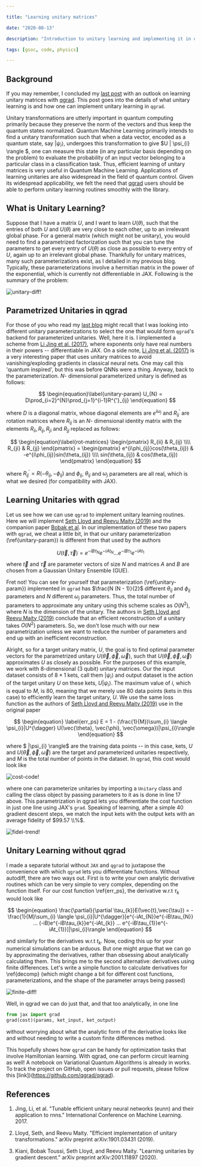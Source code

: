 ```yaml
---

title: "Learning unitary matrices"

date: "2020-08-13"

description: "Introduction to unitary learning and implementing it in qgrad"

tags: [gsoc, code, physics]

---
```

## Background
If you may remember, I concluded my [last post](https://araza6.github.io/posts/hamiltonian-differentiation/) with an outlook on learning unitary matrices with [qgrad](https://github.com/qgrad/qgrad). This post goes into the details of what unitary learning is and how one can implement unitary learning in `qgrad`.

 Unitary transformations are utterly important in quantum computing primarily because they preserve the norm of the vectors and thus keep the quantum states normalized. Quantum Machine Learning primarily intends to find a unitary transformation such that when a data vector, encoded as a quantum state, say $| \psi_{i} \rangle$, undergoes this transformation to give $U | \psi_{i} \rangle $, one can measure this state (in any particular basis depending on the problem) to evaluate the probability of an input vector belonging to a particular class in a classification task. Thus, efficient learning of unitary matrices is very useful in Quantum Machine Learning. Applications of learning unitaries are also widespread in the field of quantum control. Given its widespread applicability, we felt the need that [qgrad](https://github.com/qgrad/qgrad) users should be able to perform unitary learning routines smoothly with the library. 



## What is Unitary Learning?
Suppose that I have a matrix $U$, and I want to learn $U(\theta)$, such that the entries of both $U$ and $U(\theta)$ are very close to each other, up to an irrelevant global phase. For a general matrix (which might not be unitary), you would need to find a parametrized factorization such that you can tune the parameters to get every entry of $U(\theta)$ as close as possible to every entry of $U$, again up to an irrelevant global phase. Thankfully for unitary matrices, many such parameterizations exist, as I detailed in my previous blog. Typically, these parameterizations involve a hermitian matrix in the power of the exponential, which is currently not differentiable in JAX. Following is the summary of the problem:

![unitary-diff!](/images/unitary-learning-blog/unitary-parameterization-problem.png)



## Parametrized Unitaries in qgrad

For those of you who read my [last blog](https://araza6.github.io/posts/hamiltonian-differentiation/) might recall that I was looking into different unitary parameterizations to select the one that would form `qgrad`'s backend for parameterized unitaries. Well, here it is. I implemented a scheme from [Li Jing et al. (2017)](https://arxiv.org/abs/1612.05231), where exponents only have real numbers in their powers -- differentiable in JAX. 
On a side note, [Li Jing et al. (2017)](https://arxiv.org/abs/1612.05231) is a very interesting paper that uses unitary matrices to avoid vanishing/exploding gradients in classical neural nets. One may call this 'quantum inspired', but this was before QNNs were a thing. Anyway, back to the parameterization. $N$- dimensional parameterized unitary is defined as follows:

$$
\begin{equation}\label{unitary-param}
U_{N} = D\prod_{i=2}^{N}\prod_{j=1}^{i-1}R^{'}_{ij}
\end{equation}
$$

where $D$ is a diagonal matrix, whose diagonal elements are 
$e^{i\omega_{j}}$ and $R_{ij}^{'}$ are rotation 
matrices where $R_{ij}$ is an $N$- dimensional identity matrix
with the elements $R_{ii}, R_{ij}, R_{ji}$ and $R_{jj}$
replaced as follows:

$$
\begin{equation}\label{rot-matrices}
        \begin{pmatrix} R_{ii} & R_{ij} \\\\ R_{ji} & R_{jj} 
        \end{pmatrix} = \begin{pmatrix}
            e^{i\phi_{ij}}cos(\theta_{ij}) & 
            -e^{i\phi_{ij}}sin(\theta_{ij}) \\\\
            sin(\theta_{ij}) & cos(\theta_{ij})
        \end{pmatrix}
\end{equation}
$$

where $R_{ij}^{'} = R(-\theta_{ij}, -\phi_{ij})$ and $\phi_{ij}$, $\theta_{ij}$ and $\omega_{j}$ parameters are all real, which is what we desired (for compatibility with JAX).

## Learning Unitaries with qgrad
Let us see how we can use `qgrad` to implement unitary learning routines. Here we will implement [Seth Lloyd and Reevu Maity (2019)](https://arxiv.org/abs/1901.03431) and the companion paper [Bobak et al](https://arxiv.org/abs/2001.11897). In our implementation of these two papers with `qgrad`, we cheat a little bit, in that our unitary parameterization (\ref{unitary-param}) is different from that used by the authors

$$
\begin{equation}\label{decomp}
     U(\vec{t}, \vec{\tau}) = e^{-iB\tau_{N}}e^{-iAt_{N}} ... e^{-iB\tau_{1}}e^{-iAt_{1}}
 \end{equation}
$$

where $\vec{t}$ and $\vec{\tau}$ are parameter vectors of size $N$ and matrices $A$ and $B$ are chosen from a Gaussian Unitary Ensemble (GUE).

Fret not! You can see for yourself that parameterization (\ref{unitary-param}) implemented in `qgrad` has $\frac{N (N - 1)}{2}$ different $\theta_{ij}$ and $\phi_{ij}$ parameters and $N$ different
$\omega_{j}$ parameters. Thus, the total number of parameters to approximate any unitary using this scheme scales as $O(N^2)$, where $N$ is the dimension of the unitary. The authors in [Seth Lloyd and Reevu Maity (2019)](https://arxiv.org/abs/1901.03431) conclude that an efficient reconstruction of a unitary takes $O(N^2)$ parameters. So, we don't lose much with our new parametrization unless we want to reduce the number of parameters and end up with an inefficient reconstruction. 

Alright, so for a target unitary matrix, $U$, the goal is to find optimal parameter vectors for the parametrized unitary $U(\vec{\theta}, \vec{\phi}, \vec{\omega})$, such that $U(\vec{\theta}, \vec{\phi}, \vec{\omega})$ approximates $U$ as closely as possible.
For the purposes of this example, we work with $8$-dimensional (3 qubit) unitary matrices.
Our the input dataset consists of $8 \times 1$ kets, call them
$| \psi_{i} \rangle$ and output dataset is the action of the 
target unitary $U$ on these kets, $U |\psi_{i} \rangle$. The 
maximum value of $i$, which is equal to $M$, is $80$, meaning that we merely use 80
data points (kets in this case) to efficiently learn the target unitary, $U$. We use the same loss function as the authors of [Seth Lloyd and Reevu Maity (2019)](https://arxiv.org/abs/1901.03431) use in the original paper

$$
\begin{equation} \label{err_ps}
         E = 1 - (\frac{1}{M})\sum_{i} \langle \psi_{i}|U^{\dagger} U(\vec{\theta}, \vec{\phi}, \vec{\omega})|\psi_{i}\rangle
 \end{equation}
$$

where $ |\psi_{i} \rangle$ are the training 
data points -- in this case, kets, $U$ and 
$U(\vec{\theta}, \vec{\phi}, \vec{\omega})$ are the target and
parameterized unitaries respectively, and $M$ is the total number of points
in the dataset. In `qgrad`, this cost would look like

![cost-code!](/images/unitary-learning-blog/cost-code.png)

where one can parameterize unitaries by importing a `Unitary` class and calling the class object by passing parameters to it as is done in line 17 above. This parametrization in qgrad lets you differentiate the cost function in just one line using JAX's `grad`. Speaking of learning, after a simple $40$  gradient descent steps, we match the input kets with the output kets with an average fidelity of $99.57 \\%$. 

![fidel-trend!](/images/unitary-learning-blog/fidelity-trend.png)


## Unitary Learning without qgrad
I made a separate tutorial without `JAX` and `qgrad` to juxtapose the convenience with which `qgrad` lets you differentiate functions. Without autodiff, there are two ways out. First is to write your own analytic derivative routines which can be very simple to very complex, depending on the function itself. For our cost function \ref{err_ps}, the derivative w.r.t $\tau_{k}$ would look like 

$$
\begin{equation}
     \frac{\partial}{\partial \tau_{k}}E(\vec{t},\vec{\tau}) = -\frac{1}{M}\sum_{i} \langle \psi_{i}|U^{\dagger}[e^{-iAt_{N}}e^{-iB\tau_{N}} ... (-iB)e^{-iB\tau_{k}}e^{-iAt_{k}} ... e^{-iB\tau_{1}}e^{-iAt_{1}}]|\psi_{i}\rangle
 \end{equation}
$$

and similarly for the derivatives w.r.t $t_k$. Now, coding this up for your numerical simulations can be arduous. But one might argue that we can go by approximating the derivatives, rather than obsessing about analytically calculating them. This brings me to the second alternative: derivatives using finite differences. Let's write a simple function to calculate derivatives for \ref{decomp} (which might change a bit for different cost functions, parameterizations, and the shape of the parameter arrays being passed)

![finite-diff!](/images/unitary-learning-blog/finite-diff.png)

Well, in qgrad we can do just that, and that too analytically, in one line

```python
from jax import grad
grad(cost)(params, ket_input, ket_output)
```
without worrying about what the analytic form of the derivative looks like and without needing to write a custom finite differences method. 

This hopefully shows how `qgrad` can be handy for optimization tasks that involve Hamiltonian learning. With qgrad, one can perform circuit learning as well! A notebook on Variational Quantum Algorithms is already in works. To track the project on GitHub, open issues or pull requests, please follow this [link])(https://github.com/qgrad/qgrad).

## References
1. Jing, Li, et al. "Tunable efficient unitary neural networks (eunn) and their application to rnns." International Conference on Machine Learning. 2017.

2. Lloyd, Seth, and Reevu Maity. "Efficient implementation of unitary transformations." arXiv preprint arXiv:1901.03431 (2019).

3. Kiani, Bobak Toussi, Seth Lloyd, and Reevu Maity. "Learning unitaries by gradient descent." arXiv preprint arXiv:2001.11897 (2020).




